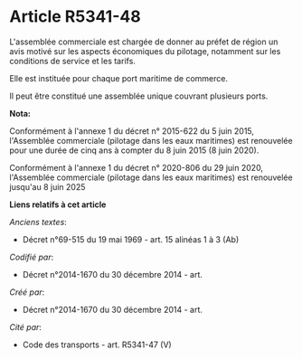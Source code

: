 # Article R5341-48

L'assemblée commerciale est chargée de donner au préfet de région un avis motivé sur les aspects économiques du pilotage,
notamment sur les conditions de service et les tarifs.

Elle est instituée pour chaque port maritime de commerce.

Il peut être constitué une assemblée unique couvrant plusieurs ports.

**Nota:**

Conformément à l'annexe 1 du décret n° 2015-622 du 5 juin 2015, l'Assemblée commerciale (pilotage dans les eaux maritimes)
est renouvelée pour une durée de cinq ans à compter du 8 juin 2015 (8 juin 2020).

Conformément à l'annexe 1 du décret n° 2020-806 du 29 juin 2020, l'Assemblée commerciale (pilotage dans les eaux maritimes)
est renouvelée jusqu'au 8 juin 2025

**Liens relatifs à cet article**

_Anciens textes_:

  - Décret n°69-515 du 19 mai 1969 - art. 15 alinéas 1 à 3 (Ab)

_Codifié par_:

  - Décret n°2014-1670 du 30 décembre 2014 - art.

_Créé par_:

  - Décret n°2014-1670 du 30 décembre 2014 - art.

_Cité par_:

  - Code des transports - art. R5341-47 (V)
